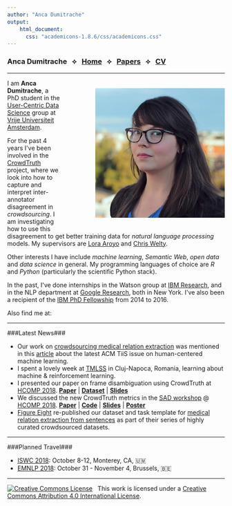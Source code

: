 ```yaml
---
author: "Anca Dumitrache"
output:
    html_document:
      css: "academicons-1.8.6/css/academicons.css"
---
```


<script src="https://use.fontawesome.com/4b6dfd67d9.js"></script>

### Anca Dumitrache &nbsp; &#10209; &nbsp; [Home](./)  &nbsp; &#10209; &nbsp;  [Papers](papers)  &nbsp; &#10209; &nbsp;  [CV](cv)

***

<img src="anca.jpg" width="300" style="float: right; margin-left: 80px; margin-bottom: 20px; margin-top: 20px" />

I am **Anca Dumitrache**, a PhD student in the [User-Centric Data Science](http://ucds.cs.vu.nl/) group at [Vrije Universiteit Amsterdam](http://few.vu.nl/).

For the past 4 years I've been involved in the [CrowdTruth](http://crowdtruth.org/) project, where we look into how to capture and interpret inter-annotator disagreement in *crowdsourcing*. I am investigating how to use this disagreement to get better training data for *natural language processing* models. My supervisors are [Lora Aroyo](https://loraaroyo.wordpress.com/) and [Chris Welty](https://research.google.com/pubs/104789.html).

Other interests I have include *machine learning*, *Semantic Web*, *open data* and *data science* in general. My programming languages of choice are *R* and *Python* (particularly the scientific Python stack). 

In the past, I've done internships in the Watson group at [IBM Research](http://research.ibm.com/), and in the NLP department at [Google Research](https://research.google.com/), both in New York. I've also been a recipient of the [IBM PhD Fellowship](http://www.research.ibm.com/university/awards/phdfellowship.shtml) from 2014 to 2016.

Also find me at: &nbsp; [<i class="fa fa-envelope fa-2x"></i>](mailto:anca.dmtrch@gmail.com) &nbsp; [<i class="ai ai-orcid-square ai-2x"></i>](https://orcid.org/0000-0003-1537-1763) &nbsp; [<i class="ai ai-google-scholar-square ai-2x"></i>](https://scholar.google.nl/citations?user=U6R4XGAAAAAJ&hl=en) &nbsp; [<i class="fa fa-github-square fa-2x"></i>](https://github.com/ancadumitrache) &nbsp; [<i class="ai ai-arxiv ai-2x"></i>](https://arxiv.org/a/dumitrache_a_1.html) &nbsp; [<i class="fa fa-twitter-square fa-2x"></i>](https://twitter.com/anca_dmtrch)  &nbsp; [<i class="fa fa-linkedin-square fa-2x"></i>](https://www.linkedin.com/in/dumitracheanca/)  &nbsp; [<i class="fa fa-instagram fa-2x"></i>](https://www.instagram.com/ancanouk/)

***

###Latest News###

* Our work on [crowdsourcing medical relation extraction](https://arxiv.org/abs/1701.02185) was mentioned in this [article](https://medium.com/acm-tiis/pay-attention-to-the-man-behind-the-curtain-dc4971419239) about the latest ACM TiiS issue on human-centered machine learning.
* I spent a lovely week at [TMLSS](https://tmlss.ro/) in Cluj-Napoca, Romania, learning about machine & reinforcement learning.
* I presented our paper on frame disambiguation using CrowdTruth at [HCOMP 2018](https://www.humancomputation.com/2018/). **[Paper](https://arxiv.org/abs/1805.00270)** | **[Dataset](https://github.com/CrowdTruth/FrameDisambiguation)** | **[Slides](http://ancad.ro/presentations/HCOMP-2018-slides.pdf)**
* We discussed the new CrowdTruth metrics in the [SAD workshop](https://sadworkshop.wordpress.com/) @ [HCOMP 2018](https://www.humancomputation.com/2018/). **[Paper](http://crowdtruth.org/wp-content/uploads/2018/07/metrics-capturing-ambiguity.pdf)** | **[Code](https://github.com/CrowdTruth/CrowdTruth-core)** | **[Slides](http://ancad.ro/presentations/SAD-2018-slides.pdf)** | **[Poster](http://ancad.ro/presentations/SAD-2018-poster.png)**
* [Figure Eight](https://www.figure-eight.com/) re-published our dataset and task template for [medical relation extraction from sentences](https://www.figure-eight.com/dataset/medical-sentence-summary-and-relation-extraction/) as part of their series of highly curated crowdsourced datasets.

***

###Planned Travel###

* [ISWC 2018](http://iswc2018.semanticweb.org/): October 8-12, Monterey, CA, 🇺🇲
* [EMNLP 2018](http://emnlp2018.org/): October 31 - November 4, Brussels, 🇧🇪

***

<a rel="license" href="http://creativecommons.org/licenses/by/4.0/"><img alt="Creative Commons License" style="border-width:0" src="https://i.creativecommons.org/l/by/4.0/80x15.png" /></a> &nbsp; This work is licensed under a <a rel="license" href="http://creativecommons.org/licenses/by/4.0/">Creative Commons Attribution 4.0 International License</a>.
